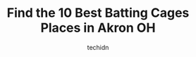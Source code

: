---
layout: ampstory
image: https://i0.wp.com/www.depkes.org/wp-content/uploads/2023/06/batting-cages-0-in-akron-oh-1685807343.jpeg?resize=640,853
author: techidn
featured: false
description: Discover the impressive array of Batting Cages options in Akron OH, where you can find 10 of the largest Batting Cages establishments in the area. From renowned classics to hidden gems, Akro
title: Find the 10 Best Batting Cages Places in Akron OH
cover:
   title: Find the 10 Best Batting Cages Places in Akron OH
   subtitle: Rickpate
   background: https://www.depkes.org/wp-content/uploads/2023/06/batting-cages-0-in-akron-oh-1685807343.jpeg

pages: 
 - layout: thirds
   top: <h1>#1 Downview Sports Center</h1>
   bottom: "<p>Decent skate park ! No bikes allowed, skateboards, skates and scooters allowed.  The place was not very crowded.  The concrete is mostly smooth and in good condition.  Ni</p>"
   background: https://www.depkes.org/wp-content/uploads/2023/06/batting-cages-1-in-akron-oh-1685807344.jpeg
   backgroundblur: true
 - layout: thirds
   top: <h1>#2 BigShots Golf</h1>
   bottom: "<p>Reserved 2 bays for a family celebration. Golfers, young newbies and old newbies were laughing and having fun. Food was really good. Really glad there were heaters availa</p>"
   background: https://www.depkes.org/wp-content/uploads/2023/06/batting-cages-2-in-akron-oh-1685807344.jpeg
   cta:
      link: https://www.depkes.org/blog/find-the-10-best-batting-cages-places-in-akron-oh/
      text: Find the 10 Best Batting Cages Places in Akron OH
 - layout: thirds
   top: <h1>#3 SSC The Dirt</h1>
   bottom: "<p>2595 Pressler Rd, Akron, OH 44312, United States</p>"
   background: https://www.depkes.org/wp-content/uploads/2023/06/batting-cages-3-in-akron-oh-1685807345.jpeg
   cta:
      link: https://www.depkes.org/blog/find-the-10-best-batting-cages-places-in-akron-oh/
      text: Find the 10 Best Batting Cages Places in Akron OH
 - layout: thirds
   top: <h1>#4 D-BAT North Canton</h1>
   bottom: "<p>339 E Maple St #255, North Canton, OH 44720, United States</p>"
   background: https://images.unsplash.com/photo-1536745287225-21d689278fd1?ixlib=rb-4.0.3&ixid=MnwxMjA3fDB8MHxwaG90by1wYWdlfHx8fGVufDB8fHx8&auto=format&fit=crop&w=640&h=853&q=80
   cta:
      link: https://www.depkes.org/blog/find-the-10-best-batting-cages-places-in-akron-oh/
      text: Find the 10 Best Batting Cages Places in Akron OH
 - layout: thirds
   top: <h1>#5 Patterson Ballfields</h1>
   bottom: "<p>Akron, OH 44310, United States</p>"
   background: https://images.unsplash.com/photo-1591393223703-56fe1347ac62?ixlib=rb-4.0.3&ixid=MnwxMjA3fDB8MHxwaG90by1wYWdlfHx8fGVufDB8fHx8&auto=format&fit=crop&w=640&h=853&q=80
   cta:
      link: https://www.depkes.org/blog/find-the-10-best-batting-cages-places-in-akron-oh/
      text: Find the 10 Best Batting Cages Places in Akron OH
 - layout: thirds
   top: <h1>#6 Stow Youth Baseball</h1>
   bottom: "<p>4157 Hudson Dr, Cuyahoga Falls, OH 44224, United States</p>"
   background: https://images.unsplash.com/photo-1553949345-eb786bb3f7ba?ixlib=rb-4.0.3&ixid=MnwxMjA3fDB8MHxwaG90by1wYWdlfHx8fGVufDB8fHx8&auto=format&fit=crop&w=640&h=853&q=80
   cta:
      link: https://www.depkes.org/blog/find-the-10-best-batting-cages-places-in-akron-oh/
      text: Find the 10 Best Batting Cages Places in Akron OH
 - layout: thirds
   top: <h1>#7 Darrahs All Star Baseball & Softball Academy</h1>
   bottom: "<p>123 N Prospect St, Ravenna, OH 44266, United States</p>"
   background: https://images.unsplash.com/photo-1632260260864-caf7fde5ec36?ixlib=rb-4.0.3&ixid=MnwxMjA3fDB8MHxwaG90by1wYWdlfHx8fGVufDB8fHx8&auto=format&fit=crop&w=640&h=853&q=80
   cta:
      link: https://www.depkes.org/blog/find-the-10-best-batting-cages-places-in-akron-oh/
      text: Find the 10 Best Batting Cages Places in Akron OH
 - layout: thirds
   middle: Continue reading...
   background: https://images.unsplash.com/photo-1618005182384-a83a8bd57fbe?ixlib=rb-4.0.3&ixid=MnwxMjA3fDB8MHxwaG90by1wYWdlfHx8fGVufDB8fHx8&auto=format&fit=crop&w=640&h=853&q=80
   cta:
      link: https://www.depkes.org/blog/find-the-10-best-batting-cages-places-in-akron-oh/
      text: Find the 10 Best Batting Cages Places in Akron OH
      
---